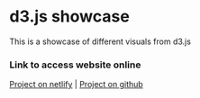 # d3.js showcase

This is a showcase of different visuals from d3.js


### Link to access website online

[Project on netlify](https:// "Project on netlify") | [Project on github](https://github.com/jamesgeorgewilliams/ "Project on github")